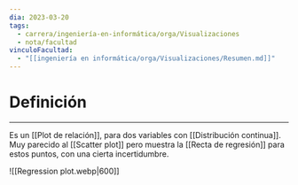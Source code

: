 ```yaml
---
dia: 2023-03-20
tags:
  - carrera/ingeniería-en-informática/orga/Visualizaciones
  - nota/facultad
vinculoFacultad:
  - "[[ingeniería en informática/orga/Visualizaciones/Resumen.md]]"
---
```

# Definición
---
Es un [[Plot de relación]], para dos variables con [[Distribución continua]]. Muy parecido al [[Scatter plot]] pero muestra la [[Recta de regresión]] para estos puntos, con una cierta incertidumbre.

![[Regression plot.webp|600]]